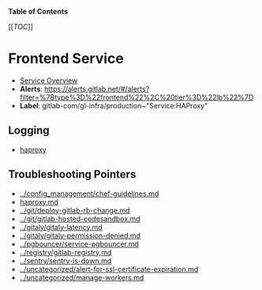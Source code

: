 <!-- MARKER: do not edit this section directly. Edit services/service-catalog.yml then run scripts/generate-docs -->

**Table of Contents**

[[_TOC_]]

#  Frontend Service
* [Service Overview](https://dashboards.gitlab.net/d/frontend-main/frontend-overview)
* **Alerts**: https://alerts.gitlab.net/#/alerts?filter=%7Btype%3D%22frontend%22%2C%20tier%3D%22lb%22%7D
* **Label**: gitlab-com/gl-infra/production~"Service:HAProxy"

## Logging

* [haproxy](https://console.cloud.google.com/logs/viewer?project=gitlab-production&organizationId=769164969568&interval=PT1H&resource=gce_instance%2Finstance_id%2F1812745190666049211&scrollTimestamp=2019-01-22T15:27:18.915253748Z&advancedFilter=resource.type%3D%22gce_instance%22%0Alabels.tag%3D%22haproxy%22)

## Troubleshooting Pointers

* [../config_management/chef-guidelines.md](../config_management/chef-guidelines.md)
* [haproxy.md](haproxy.md)
* [../git/deploy-gitlab-rb-change.md](../git/deploy-gitlab-rb-change.md)
* [../git/gitlab-hosted-codesandbox.md](../git/gitlab-hosted-codesandbox.md)
* [../gitaly/gitaly-latency.md](../gitaly/gitaly-latency.md)
* [../gitaly/gitaly-permission-denied.md](../gitaly/gitaly-permission-denied.md)
* [../pgbouncer/service-pgbouncer.md](../pgbouncer/service-pgbouncer.md)
* [../registry/gitlab-registry.md](../registry/gitlab-registry.md)
* [../sentry/sentry-is-down.md](../sentry/sentry-is-down.md)
* [../uncategorized/alert-for-ssl-certificate-expiration.md](../uncategorized/alert-for-ssl-certificate-expiration.md)
* [../uncategorized/manage-workers.md](../uncategorized/manage-workers.md)
<!-- END_MARKER -->


<!-- ## Summary -->

<!-- ## Architecture -->

<!-- ## Performance -->

<!-- ## Scalability -->

<!-- ## Availability -->

<!-- ## Durability -->

<!-- ## Security/Compliance -->

<!-- ## Monitoring/Alerting -->

<!-- ## Links to further Documentation -->
